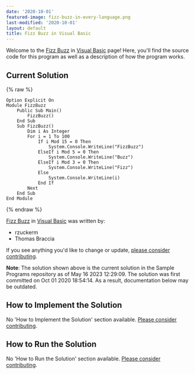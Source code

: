 ```yaml
---
date: '2020-10-01'
featured-image: fizz-buzz-in-every-language.png
last-modified: '2020-10-01'
layout: default
title: Fizz Buzz in Visual Basic
---
```


Welcome to the [Fizz Buzz](https://sampleprograms.io/projects/fizz-buzz) in [Visual Basic](https://sampleprograms.io/languages/visual-basic) page! Here, you'll find the source code for this program as well as a description of how the program works.

## Current Solution

{% raw %}

```visual_basic
Option Explicit On
Module FizzBuzz
    Public Sub Main()
        FizzBuzz()
    End Sub
    Sub FizzBuzz()
        Dim i As Integer
        For i = 1 To 100
            If i Mod 15 = 0 Then
                System.Console.WriteLine("FizzBuzz")
            ElseIf i Mod 5 = 0 Then
                System.Console.WriteLine("Buzz")
            ElseIf i Mod 3 = 0 Then
                System.Console.WriteLine("Fizz")
            Else
                System.Console.WriteLine(i)
            End If
        Next
    End Sub
End Module
```

{% endraw %}

[Fizz Buzz](https://sampleprograms.io/projects/fizz-buzz) in [Visual Basic](https://sampleprograms.io/languages/visual-basic) was written by:

- rzuckerm
- Thomas Braccia

If you see anything you'd like to change or update, [please consider contributing](https://github.com/TheRenegadeCoder/sample-programs).

**Note**: The solution shown above is the current solution in the Sample Programs repository as of May 16 2023 12:29:09. The solution was first committed on Oct 01 2020 18:54:14. As a result, documentation below may be outdated.

## How to Implement the Solution

No 'How to Implement the Solution' section available. [Please consider contributing](https://github.com/TheRenegadeCoder/sample-programs-website).

## How to Run the Solution

No 'How to Run the Solution' section available. [Please consider contributing](https://github.com/TheRenegadeCoder/sample-programs-website).